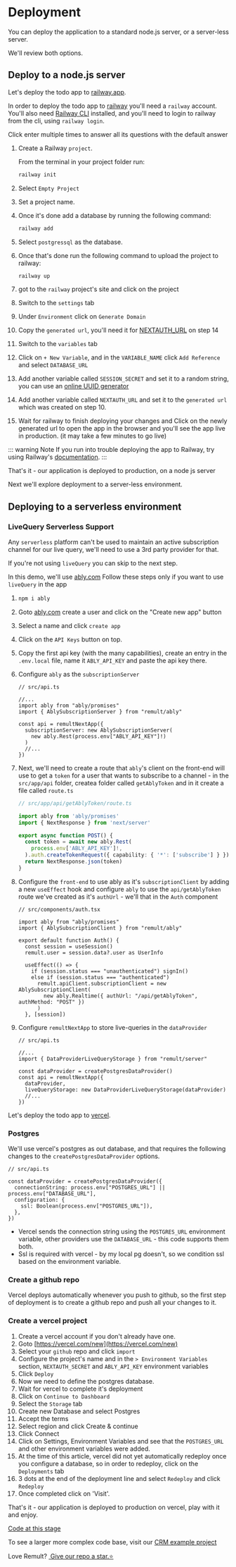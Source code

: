 # Deployment

You can deploy the application to a standard node.js server, or a server-less server.

We'll review both options.

## Deploy to a node.js server

Let's deploy the todo app to [railway.app](https://railway.app/).

In order to deploy the todo app to [railway](https://railway.app/) you'll need a `railway` account. You'll also need [Railway CLI](https://docs.railway.app/develop/cli#npm) installed, and you'll need to login to railway from the cli, using `railway login`.

Click enter multiple times to answer all its questions with the default answer

1. Create a Railway `project`.

   From the terminal in your project folder run:

   ```sh
   railway init
   ```

2. Select `Empty Project`
3. Set a project name.
4. Once it's done add a database by running the following command:
   ```sh
   railway add
   ```
5. Select `postgressql` as the database.
6. Once that's done run the following command to upload the project to railway:
   ```sh
   railway up
   ```
7. got to the `railway` project's site and click on the project
8. Switch to the `settings` tab
9. Under `Environment` click on `Generate Domain`
10. Copy the `generated url`, you'll need it for [NEXTAUTH_URL](https://next-auth.js.org/configuration/options#nextauth_url) on step 14
11. Switch to the `variables` tab
12. Click on `+ New Variable`, and in the `VARIABLE_NAME` click `Add Reference` and select `DATABASE_URL`
13. Add another variable called `SESSION_SECRET` and set it to a random string, you can use an [online UUID generator](https://www.uuidgenerator.net/)
14. Add another variable called `NEXTAUTH_URL` and set it to the `generated url` which was created on step 10.
15. Wait for railway to finish deploying your changes and Click on the newly generated url to open the app in the browser and you'll see the app live in production. (it may take a few minutes to go live)

::: warning Note
If you run into trouble deploying the app to Railway, try using Railway's [documentation](https://docs.railway.app/deploy/deployments).
:::

That's it - our application is deployed to production, on a node js server

Next we'll explore deployment to a server-less environment.

## Deploying to a serverless environment

### LiveQuery Serverless Support

Any `serverless` platform can't be used to maintain an active subscription channel for our live query, we'll need to use a 3rd party provider for that.

If you're not using `liveQuery` you can skip to the next step.

In this demo, we'll use [ably.com](https://ably.com/)
Follow these steps only if you want to use `liveQuery` in the app

1. ```sh
   npm i ably
   ```
2. Goto [ably.com](https://ably.com/) create a user and click on the "Create new app" button
3. Select a name and click `create app`
4. Click on the `API Keys` button on top.
5. Copy the first api key (with the many capabilities), create an entry in the `.env.local` file, name it `ABLY_API_KEY` and paste the api key there.
6. Configure `ably` as the `subscriptionServer`

   ```ts{4-5,8-10}
   // src/api.ts

   //...
   import ably from "ably/promises"
   import { AblySubscriptionServer } from "remult/ably"

   const api = remultNextApp({
     subscriptionServer: new AblySubscriptionServer(
       new ably.Rest(process.env["ABLY_API_KEY"]!)
     )
     //...
   })
   ```

7. Next, we'll need to create a route that `ably`'s client on the front-end will use to get a `token` for a user that wants to subscribe to a channel - in the `src/app/api` folder, createa folder called `getAblyToken` and in it create a file called `route.ts`

   ```ts
   // src/app/api/getAblyToken/route.ts

   import ably from 'ably/promises'
   import { NextResponse } from 'next/server'

   export async function POST() {
     const token = await new ably.Rest(
       process.env['ABLY_API_KEY']!,
     ).auth.createTokenRequest({ capability: { '*': ['subscribe'] } })
     return NextResponse.json(token)
   }
   ```

8) Configure the `front-end` to use ably as it's `subscriptionClient` by adding a new `useEffect` hook and configure `ably` to use the `api/getAblyToken` route we've created as it's `authUrl` - we'll that in the `Auth` component

   ```tsx{3-4,12-15}
   // src/components/auth.tsx

   import ably from "ably/promises"
   import { AblySubscriptionClient } from "remult/ably"

   export default function Auth() {
     const session = useSession()
     remult.user = session.data?.user as UserInfo

     useEffect(() => {
       if (session.status === "unauthenticated") signIn()
       else if (session.status === "authenticated")
         remult.apiClient.subscriptionClient = new AblySubscriptionClient(
           new ably.Realtime({ authUrl: "/api/getAblyToken", authMethod: "POST" })
         )
     }, [session])
   ```

9) Configure `remultNextApp` to store live-queries in the `dataProvider`

   ```ts{4,6,8-9}
   // src/api.ts

   //...
   import { DataProviderLiveQueryStorage } from "remult/server"

   const dataProvider = createPostgresDataProvider()
   const api = remultNextApp({
     dataProvider,
     liveQueryStorage: new DataProviderLiveQueryStorage(dataProvider)
     //...
   })
   ```

Let's deploy the todo app to [vercel](https://vercel.com/).

### Postgres

We'll use vercel's postgres as out database, and that requires the following changes to the `createPostgresDataProvider` options.

```ts{4-7}
// src/api.ts

const dataProvider = createPostgresDataProvider({
  connectionString: process.env["POSTGRES_URL"] || process.env["DATABASE_URL"],
  configuration: {
    ssl: Boolean(process.env["POSTGRES_URL"]),
  },
})
```

- Vercel sends the connection string using the `POSTGRES_URL` environment variable, other providers use the `DATABASE_URL` - this code supports them both.
- Ssl is required with vercel - by my local pg doesn't, so we condition ssl based on the environment variable.

### Create a github repo

Vercel deploys automatically whenever you push to github, so the first step of deployment is to create a github repo and push all your changes to it.

### Create a vercel project

1. Create a vercel account if you don't already have one.
2. Goto [https://vercel.com/new](https://vercel.com/new)
3. Select your `github` repo and click `import`
4. Configure the project's name and in the `> Environment Variables` section, `NEXTAUTH_SECRET` and `ABLY_API_KEY` environment variables
5. Click `Deploy`
6. Now we need to define the postgres database.
7. Wait for vercel to complete it's deployment
8. Click on `Continue to Dashboard`
9. Select the `Storage` tab
10. Create new Database and select Postgres
11. Accept the terms
12. Select region and click Create & continue
13. Click Connect
14. Click on Settings, Environment Variables and see that the `POSTGRES_URL` and other environment variables were added.
15. At the time of this article, vercel did not yet automatically redeploy once you configure a database, so in order to redeploy, click on the `Deployments` tab
16. 3 dots at the end of the deployment line and select `Redeploy` and click `Redeploy`
17. Once completed click on 'Visit'.

That's it - our application is deployed to production on vercel, play with it and enjoy.

[Code at this stage](https://github.com/noam-honig/remult-nextjs-app-router-todo)

To see a larger more complex code base, visit our [CRM example project](https://www.github.com/remult/crm-demo)

Love Remult?&nbsp;<a href="https://github.com/remult/remult" target="_blank" rel="noopener"> Give our repo a star.⭐</a>
